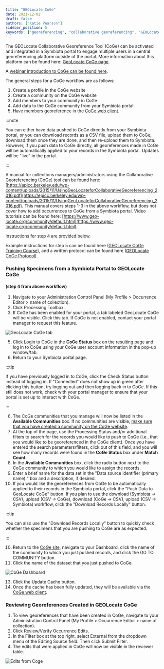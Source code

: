 ```yaml
---
title: "GEOLocate CoGe"
date: 2021-12-02
draft: false
authors: ["Katie Pearson"]
sidebar_position: 5
keywords: ["georeferencing", "collaborative georeferencing", "GEOLocate"]
---
```


The GEOLocate Collaborative Georeference Tool (CoGe) can be activated and integrated in a Symbiota portal to engage multiple users in a central georeferencing platform outside of the portal. More information about this platform can be found here: [GeoLocate CoGe page](https://coge.geo-locate.org/).

A [webinar introduction to CoGe can be found here](https://youtu.be/1IZhUMqCGvs).

The general steps for a CoGe workflow are as follows:

1. Create a profile in the CoGe website
2. Create a community on the CoGe website
3. Add members to your community in CoGe
4. Add data to the CoGe community from your Symbiota portal
5. Have members georeference in the [CoGe web client](https://www.geo-locate.org/web/WebComGeoref.aspx).

:::note

You can either have data pushed to CoGe directly from your Symbiota portal, or you can download records as a CSV file, upload them to CoGe, download them once they are done, and then re-upload them to Symbiota. However, if you push data to CoGe directly, all georeferences made in CoGe will be automatically applied to your records in the Symbiota portal. Updates will be "live" in the portal.

:::

A manual for collections managers/administrators using the Collaborative Georeferencing (CoGe) tool can be found here: [https://epicc.berkeley.edu/wp-content/uploads/2015/11/UsingGeoLocateforCollaborativeGeoreferencing_2016.pdf](https://epicc.berkeley.edu/wp-content/uploads/2015/11/UsingGeoLocateforCollaborativeGeoreferencing_2016.pdf). This manual covers steps 1-3 in the above workflow, but does not cover how to add occurrences to CoGe from a Symbiota portal. Video tutorials can be found here: [https://www.geo-locate.org/community/default.html](https://www.geo-locate.org/community/default.html).

Instructions for step 4 are provided below.

Example instructions for step 5 can be found here ([GEOLocate CoGe Training Course](https://www.capturingcaliforniasflowers.org/georeferencingcourse-coge.html)), and a written protocol can be found here ([GEOLocate CoGe Protocol](https://www.capturingcaliforniasflowers.org/uploads/1/6/3/7/16372936/georeferencingincoge.docx)).

### Pushing Specimens from a Symbiota Portal to GEOLocate CoGe

#### (step 4 from above workflow)

1. Navigate to your Administration Control Panel (My Profile > Occurrence Editor > name of collection).
2. Click Processing Toolbox.
3. If CoGe has been enabled for your portal, a tab labeled GeoLocate CoGe will be visible. Click this tab. If CoGe is not enabled, contact your portal manager to request this feature.

![GeoLocate CoGe tab](/img/geolocatecoge.png)

5. Click Login to CoGe in the **CoGe Status** box on the resulting page and log in to CoGe using your CoGe user account information in the pop-up window/tab.
6. Return to your Symbiota portal page.

:::tip

If you have previously logged in to CoGe, click the Check Status button instead of logging in. If "Connected" does not show up in green after clicking this button, try logging out and then logging back in to CoGe. If this still does not work, check with your portal manager to ensure that your portal is set up to interact with CoGe.

:::

6. The CoGe communities that you manage will now be listed in the **Available Communities** box. If no communities are visible, [make sure that you have created a community on the CoGe website](https://epicc.berkeley.edu/wp-content/uploads/2015/11/UsingGeoLocateforCollaborativeGeoreferencing_2016.pdf).
7. At the top of the page, use the Processing Status and/or additional filters to search for the records you would like to push to CoGe (i.e., that you would like to be georeferenced in the CoGe client). Once you have entered the search parameters/filters, click out of this field, and you will see how many records were found in the **CoGe Status** box under **Match Count**.
8. In the **Available Communities** box, click the radio button next to the CoGe community to which you would like to assign the records.
9. Enter a brief name for the data set in the "Data source identifier (primary name):" box and a description, if desired.
10. If you would like the georeferences from CoGe to be automatically applied to their records in the Symbiota portal, click the "Push Data to GeoLocate CoGe" button. If you plan to use the download (Symbiota -> CSV), upload (CSV -> CoGe), download (CoGe -> CSV), upload (CSV -> Symbiota) workflow, click the "Download Records Locally" button.

:::tip

You can also use the "Download Records Locally" button to quickly check whether the specimens that you are pushing to CoGe are as expected.

:::

10. Return to the [CoGe site](https://coge.geo-locate.org/), navigate to your Dashboard, click the name of the community to which you just pushed records, and click the GO TO COMMUNITY button.
11. Click the name of the dataset that you just pushed to CoGe.

![CoGe Dashboard](/img/cogedashboard.png)

13. Click the Update Cache button.
14. Once the cache has been fully updated, they will be available via the [CoGe web client](https://www.geo-locate.org/web/WebComGeoref.aspx).

### Reviewing Georeferences Created in GEOLocate CoGe

1. To view georeferences that have been created in CoGe, navigate to your Administration Control Panel (My Profile > Occurrence Editor > name of collection).
2. Click Review/Verify Occurrence Edits.
3. In the Filter box at the top right, select External from the dropdown menu of the Editing Source field. Then click Submit Filter.
4. The edits that were applied in CoGe will now be visible in the reviewer table.

![Edits from Coge](/img/viewcogeedits.png)
